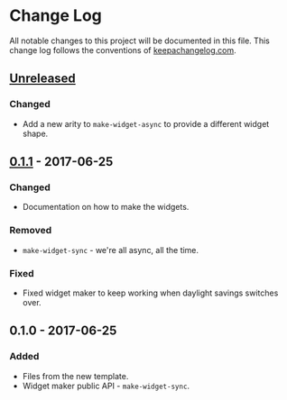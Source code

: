 # Change Log
All notable changes to this project will be documented in this file. This change log follows the conventions of [keepachangelog.com](http://keepachangelog.com/).

## [Unreleased]
### Changed
- Add a new arity to `make-widget-async` to provide a different widget shape.

## [0.1.1] - 2017-06-25
### Changed
- Documentation on how to make the widgets.

### Removed
- `make-widget-sync` - we're all async, all the time.

### Fixed
- Fixed widget maker to keep working when daylight savings switches over.

## 0.1.0 - 2017-06-25
### Added
- Files from the new template.
- Widget maker public API - `make-widget-sync`.

[Unreleased]: https://github.com/your-name/proficiency/compare/0.1.1...HEAD
[0.1.1]: https://github.com/your-name/proficiency/compare/0.1.0...0.1.1
